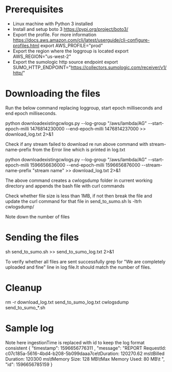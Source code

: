 # Prerequisites

* Linux machine with Python 3 installed
* Install and setup boto 3  https://pypi.org/project/boto3/
* Export the profile. For more information https://docs.aws.amazon.com/cli/latest/userguide/cli-configure-profiles.html
export AWS_PROFILE="prod"
* Export the region where the loggroup is located
 export AWS_REGION="us-west-2"
* Export the sumologic http source endpoint
export SUMO_HTTP_ENDPOINT="https://collectors.sumologic.com/receiver/v1/http/<token>"

# Downloading the files

Run the below command replacing loggroup, start epoch milliseconds and end epoch milliseconds.

python downloadexistingcwlogs.py --log-group "/aws/lambda/AG"  --start-epoch-milli 1476814230000 --end-epoch-milli 1476814237000 >> download_log.txt 2>&1

Check if any stream failed to download re run above command with stream-name-prefix from the Error line which is printed in log.txt

python downloadexistingcwlogs.py --log-group "/aws/lambda/AG"  --start-epoch-milli 1596656636000 --end-epoch-milli 1596656876000 --stream-name-prefix "stream name" >> download_log.txt 2>&1

The above command creates a cwlogsdump folder in current working directory and appends the bash file with curl commands

Check whether file size is less than 1MB, if not then break the file and update the curl command for that file in send_to_sumo.sh
ls -ltrh cwlogsdump/

Note down the number of files

# Sending the files

sh send_to_sumo.sh >> send_to_sumo_log.txt 2>&1

To verify whether all files are sent successfully grep for "We are completely uploaded and fine" line in log file.It should match the number of files.

# Cleanup
rm -r download_log.txt  send_to_sumo_log.txt cwlogsdump send_to_sumo_*.sh

# Sample log
Note here ingestionTime is replaced with id to keep the log format consistent
{
    "timestamp": 1596656776311
    , "message": "REPORT RequestId: c07c185a-5616-4bd4-b208-5b099daaa7ce\tDuration: 120270.62 ms\tBilled Duration: 120300 ms\tMemory Size: 128 MB\tMax Memory Used: 80 MB\t
    ",
    "id": 1596656785159
}
